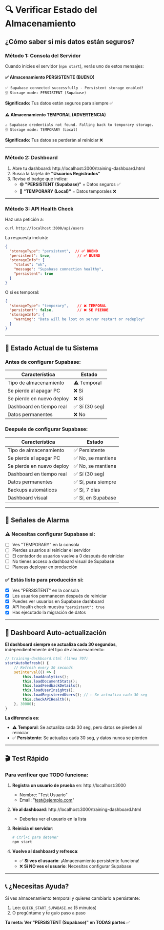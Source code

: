 # 🔍 Verificar Estado del Almacenamiento

## ¿Cómo saber si mis datos están seguros?

### Método 1: Consola del Servidor

Cuando inicies el servidor (`npm start`), verás uno de estos mensajes:

#### ✅ **Almacenamiento PERSISTENTE (BUENO)**
```
✅ Supabase connected successfully - Persistent storage enabled!
🗄️ Storage mode: PERSISTENT (Supabase)
```
**Significado:** Tus datos están seguros para siempre ✅

#### ⚠️ **Almacenamiento TEMPORAL (ADVERTENCIA)**
```
⚠️ Supabase credentials not found. Falling back to temporary storage.
🗄️ Storage mode: TEMPORARY (Local)
```
**Significado:** Tus datos se perderán al reiniciar ❌

---

### Método 2: Dashboard

1. Abre tu dashboard: http://localhost:3000/training-dashboard.html
2. Busca la tarjeta de **"Usuarios Registrados"**
3. Revisa el badge que indica:
   - 🟢 **"PERSISTENT (Supabase)"** = Datos seguros ✅
   - 🔴 **"TEMPORARY (Local)"** = Datos temporales ❌

---

### Método 3: API Health Check

Haz una petición a:
```bash
curl http://localhost:3000/api/users
```

La respuesta incluirá:
```json
{
  "storageType": "persistent",  // ✅ BUENO
  "persistent": true,            // ✅ BUENO
  "storageInfo": {
    "status": "ok",
    "message": "Supabase connection healthy",
    "persistent": true
  }
}
```

O si es temporal:
```json
{
  "storageType": "temporary",    // ❌ TEMPORAL
  "persistent": false,           // ❌ SE PIERDE
  "storageInfo": {
    "warning": "Data will be lost on server restart or redeploy"
  }
}
```

---

## 🎯 Estado Actual de tu Sistema

### Antes de configurar Supabase:
| Característica | Estado |
|----------------|--------|
| Tipo de almacenamiento | ⚠️ Temporal |
| Se pierde al apagar PC | ❌ Sí |
| Se pierde en nuevo deploy | ❌ Sí |
| Dashboard en tiempo real | ✅ Sí (30 seg) |
| Datos permanentes | ❌ No |

### Después de configurar Supabase:
| Característica | Estado |
|----------------|--------|
| Tipo de almacenamiento | ✅ Persistente |
| Se pierde al apagar PC | ✅ No, se mantiene |
| Se pierde en nuevo deploy | ✅ No, se mantiene |
| Dashboard en tiempo real | ✅ Sí (30 seg) |
| Datos permanentes | ✅ Sí, para siempre |
| Backups automáticos | ✅ Sí, 7 días |
| Dashboard visual | ✅ Sí, en Supabase |

---

## 🚨 Señales de Alarma

### ⚠️ Necesitas configurar Supabase si:
- [ ] Ves "TEMPORARY" en la consola
- [ ] Pierdes usuarios al reiniciar el servidor
- [ ] El contador de usuarios vuelve a 0 después de reiniciar
- [ ] No tienes acceso a dashboard visual de Supabase
- [ ] Planeas deployar en producción

### ✅ Estás listo para producción si:
- [x] Ves "PERSISTENT" en la consola
- [x] Los usuarios permanecen después de reiniciar
- [x] Puedes ver usuarios en Supabase dashboard
- [x] API health check muestra `"persistent": true`
- [x] Has ejecutado la migración de datos

---

## 🔄 Dashboard Auto-actualización

**El dashboard siempre se actualiza cada 30 segundos**, independientemente del tipo de almacenamiento:

```javascript
// training-dashboard.html (línea 707)
startAutoRefresh() {
    // Refresh every 30 seconds
    setInterval(() => {
        this.loadAnalytics();
        this.loadDocumentStats();
        this.loadFeedbackDetails();
        this.loadUserInsights();
        this.loadRegisteredUsers(); // ← Se actualiza cada 30 seg
        this.checkAPIHealth();
    }, 30000);
}
```

**La diferencia es:**
- ⚠️ **Temporal**: Se actualiza cada 30 seg, pero datos se pierden al reiniciar
- ✅ **Persistente**: Se actualiza cada 30 seg, y datos nunca se pierden

---

## 🎬 Test Rápido

### Para verificar que TODO funciona:

1. **Registra un usuario de prueba** en: http://localhost:3000
   - Nombre: "Test Usuario"
   - Email: "test@ejemplo.com"

2. **Ve al dashboard**: http://localhost:3000/training-dashboard.html
   - Deberías ver el usuario en la lista

3. **Reinicia el servidor**:
   ```bash
   # Ctrl+C para detener
   npm start
   ```

4. **Vuelve al dashboard y refresca**:
   - ✅ **Si ves el usuario**: ¡Almacenamiento persistente funciona!
   - ❌ **Si NO ves el usuario**: Necesitas configurar Supabase

---

## 📞 ¿Necesitas Ayuda?

Si ves almacenamiento temporal y quieres cambiarlo a persistente:
1. Lee: `QUICK_START_SUPABASE.md` (5 minutos)
2. O pregúntame y te guío paso a paso

**Tu meta: Ver "PERSISTENT (Supabase)" en TODAS partes** ✅

